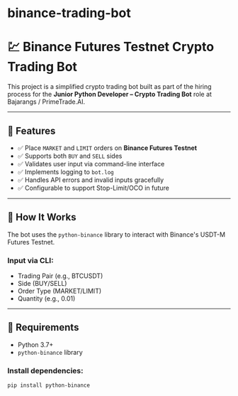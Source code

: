 # binance-trading-bot

# 💹 Binance Futures Testnet Crypto Trading Bot

This project is a simplified crypto trading bot built as part of the hiring process for the **Junior Python Developer – Crypto Trading Bot** role at Bajarangs / PrimeTrade.AI.

---

## 📌 Features

- ✅ Place `MARKET` and `LIMIT` orders on **Binance Futures Testnet**
- ✅ Supports both `BUY` and `SELL` sides
- ✅ Validates user input via command-line interface
- ✅ Implements logging to `bot.log`
- ✅ Handles API errors and invalid inputs gracefully
- ✅ Configurable to support Stop-Limit/OCO in future

---

## 🚀 How It Works

The bot uses the `python-binance` library to interact with Binance's USDT-M Futures Testnet.

### Input via CLI:
- Trading Pair (e.g., BTCUSDT)
- Side (BUY/SELL)
- Order Type (MARKET/LIMIT)
- Quantity (e.g., 0.01)

---

## 🔧 Requirements

- Python 3.7+
- `python-binance` library

### Install dependencies:
```bash
pip install python-binance
